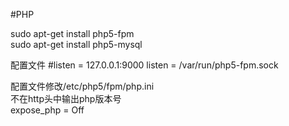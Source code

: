 #PHP

sudo apt-get install php5-fpm  
sudo apt-get install php5-mysql  

配置文件
#listen = 127.0.0.1:9000
listen = /var/run/php5-fpm.sock

配置文件修改/etc/php5/fpm/php.ini  
不在http头中输出php版本号  
expose_php = Off  
